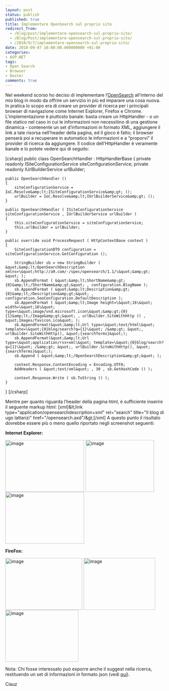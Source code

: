 ```yaml
---
layout: post
status: publish
published: true
title: Implementare OpenSearch sul proprio sito
redirect_from: 
  - /blog/post/implementare-opensearch-sul-proprio-sito/
  - /Blog/Post/implementare-opensearch-sul-proprio-sito/
  - /2010/9/7/implementare-opensearch-sul-proprio-sito/
date: 2010-09-07 16:00:00.000000000 +01:00
categories:
- ASP.NET
tags:
- Open Search
- Browser
- Dexter
comments: true
---
```

Nel weekend scorso ho deciso di implementare l’<a title="Open Search Official Site" href="http://www.opensearch.org/Home" target="_blank" rel="nofollow">OpenSearch</a> all’interno del mio blog in modo da offrire un servizio in più ed imparare una cosa nuova.
In pratica lo scopo era di creare un provider di ricerca per i principali browser di navigazione come Internet Explorer, Firefox e Chrome.
L’implementazione è piuttosto banale: basta creare un HttpHandler - o un file statico nel caso in cui le informazioni non necessitino di una gestione dinamica - contenente un set d’informazioni in formato XML, aggiungere il link a tale risorsa nell’header della pagina, ed il gioco è fatto; il browser penserà poi a recuperare in automatico le informazioni e a “proporvi” il provider di ricerca da aggiungere.
Il codice dell’HttpHandler è veramente banale e lo potete vedere qui di seguito:

[csharp]
public class OpenSearchHandler : HttpHandlerBase
{
    private readonly ISiteConfigurationService siteConfigurationService;
    private readonly IUrlBuilderService urlBuilder;

    public OpenSearchHandler ()
    {
        siteConfigurationService = IoC.Resolve&amp;lt;ISiteConfigurationService&amp;gt; ();
        urlBuilder = IoC.Resolve&amp;lt;IUrlBuilderService&amp;gt; ();
    }

    public OpenSearchHandler ( ISiteConfigurationService siteConfigurationService , IUrlBuilderService urlBuilder )
    {
        this.siteConfigurationService = siteConfigurationService;
        this.urlBuilder = urlBuilder;
    }

    public override void ProcessRequest ( HttpContextBase context )
    {
        SiteConfigurationDTO configuration = siteConfigurationService.GetConfiguration ();

        StringBuilder sb = new StringBuilder ( &quot;&amp;lt;OpenSearchDescription xmlns=\&quot;http://a9.com/-/spec/opensearch/1.1/\&quot;&amp;gt; &quot; );
        sb.AppendFormat ( &quot;&amp;lt;ShortName&amp;gt;{0}&amp;lt;/ShortName&amp;gt;&quot; , configuration.BlogName );
        sb.AppendFormat ( &quot;&amp;lt;Description&amp;gt;{0}&amp;lt;/Description&amp;gt;&quot; , configuration.SeoConfiguration.DefaultDescription );
        sb.AppendFormat ( &quot;&amp;lt;Image height=\&quot;16\&quot; width=\&quot;16\&quot; type=\&quot;image/vnd.microsoft.icon\&quot;&amp;gt;{0}{1}&amp;lt;/Image&amp;gt;&quot; , urlBuilder.SiteWithHttp () , &quot;Images/favicon.ico&quot; );
        sb.AppendFormat(&quot;&amp;lt;Url type=\&quot;text/html\&quot; template=\&quot;{0}blog/search?q={1}\&quot; /&amp;gt; &quot;, urlBuilder.SiteWithHttp(), &quot;{searchTerms}&quot;);
        sb.AppendFormat(&quot;&amp;lt;Url type=\&quot;application/rss+xml\&quot; template=\&quot;{0}blog/search?q={1}\&quot; /&amp;gt; &quot;, urlBuilder.SiteWithHttp(), &quot;{searchTerms}&quot;);
        sb.Append ( &quot;&amp;lt;/OpenSearchDescription&amp;gt;&quot; );

        context.Response.ContentEncoding = Encoding.UTF8;
        AddHeaders ( &quot;text/xml&quot; , 30 , sb.GetHashCode () );

        context.Response.Write ( sb.ToString () );
    }
}
[/csharp]

Mentre per quanto riguarda l’header della pagina html, è sufficiente inserire il seguente markup html:
[xml]&amp;lt;link type=&quot;application/opensearchdescription+xml&quot; rel=&quot;search&quot; title=&quot;Il blog di ugo lattanzi&quot; href=&quot;/opensearch.axd&quot;/&amp;gt;[/xml]
A questo punto il risultato dovrebbe essere più o meno quello riportato negli screenshot seguenti:

<strong>Internet Explorer:</strong>

<a href="http://tostring.it/UserFiles/imperugo/image_8.png" rel="shadowbox[OpenSearch]"><img style="margin: 0px 5px 0px 0px; padding-left: 0px; padding-right: 0px; display: inline; padding-top: 0px; border-width: 0px;" title="image" alt="image" src="http://tostring.it/UserFiles/imperugo/image_thumb_3.png" width="249" height="164" border="0" /></a><a href="http://tostring.it/UserFiles/imperugo/image_10.png" rel="shadowbox[OpenSearch]"><img style="background-image: none; margin: 0px 5px 0px 0px; padding-left: 0px; padding-right: 0px; display: inline; padding-top: 0px; border-width: 0px;" title="image" alt="image" src="http://tostring.it/UserFiles/imperugo/image_thumb_4.png" width="216" height="164" border="0" /></a><a href="http://tostring.it/UserFiles/imperugo/image_12.png" rel="shadowbox[OpenSearch]"><img style="background-image: none; margin: 0px 5px 0px 0px; padding-left: 0px; padding-right: 0px; display: inline; padding-top: 0px; border-width: 0px;" title="image" alt="image" src="http://tostring.it/UserFiles/imperugo/image_thumb_5.png" width="249" height="164" border="0" /></a>

<strong>FireFox:</strong>

<a href="http://tostring.it/UserFiles/imperugo/image_2_1.png" rel="shadowbox[OpenSearch]"><img style="background-image: none; margin: 0px 5px 0px 0px; padding-left: 0px; padding-right: 0px; display: inline; padding-top: 0px; border-width: 0px;" title="image" alt="image" src="http://tostring.it/UserFiles/imperugo/image_thumb_1.png" width="243" height="164" border="0" /></a><a href="http://tostring.it/UserFiles/imperugo/image_4.png" rel="shadowbox[OpenSearch]"><img style="background-image: none; margin: 0px 5px 0px 0px; padding-left: 0px; padding-right: 0px; display: inline; padding-top: 0px; border-width: 0px;" title="image" alt="image" src="http://tostring.it/UserFiles/imperugo/image_thumb_1_1.png" width="226" height="164" border="0" /></a><a href="http://tostring.it/UserFiles/imperugo/image_6.png" rel="shadowbox[OpenSearch]"><img style="background-image: none; margin: 0px 5px 0px 0px; padding-left: 0px; padding-right: 0px; display: inline; padding-top: 0px; border-width: 0px;" title="image" alt="image" src="http://tostring.it/UserFiles/imperugo/image_thumb_2.png" width="231" height="164" border="0" /></a>

Nota: Chi fosse interessato può esporre anche il suggest nella ricerca, restituendo un set di informazioni in formato json (vedi <a title="OpenSearch Suggest" href="http://www.opensearch.org/Specifications/OpenSearch/Extensions/Suggestions/1.1" target="_blank" rel="nofollow">qui</a>).

Ciauz
